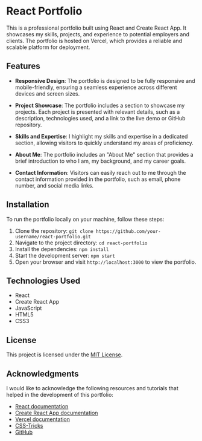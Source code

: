 # React Portfolio

This is a professional portfolio built using React and Create React App. It showcases my skills, projects, and experience to potential employers and clients. The portfolio is hosted on Vercel, which provides a reliable and scalable platform for deployment.

## Features

- **Responsive Design**: The portfolio is designed to be fully responsive and mobile-friendly, ensuring a seamless experience across different devices and screen sizes.

- **Project Showcase**: The portfolio includes a section to showcase my projects. Each project is presented with relevant details, such as a description, technologies used, and a link to the live demo or GitHub repository.

- **Skills and Expertise**: I highlight my skills and expertise in a dedicated section, allowing visitors to quickly understand my areas of proficiency.

- **About Me**: The portfolio includes an "About Me" section that provides a brief introduction to who I am, my background, and my career goals.

- **Contact Information**: Visitors can easily reach out to me through the contact information provided in the portfolio, such as email, phone number, and social media links.

## Installation

To run the portfolio locally on your machine, follow these steps:

1. Clone the repository: `git clone https://github.com/your-username/react-portfolio.git`
2. Navigate to the project directory: `cd react-portfolio`
3. Install the dependencies: `npm install`
4. Start the development server: `npm start`
5. Open your browser and visit `http://localhost:3000` to view the portfolio.

## Technologies Used

- React
- Create React App
- JavaScript
- HTML5
- CSS3

## License

This project is licensed under the [MIT License](LICENSE).

## Acknowledgments

I would like to acknowledge the following resources and tutorials that helped in the development of this portfolio:

- [React documentation](https://reactjs.org/docs)
- [Create React App documentation](https://create-react-app.dev/docs/getting-started)
- [Vercel documentation](https://vercel.com/docs)
- [CSS-Tricks](https://css-tricks.com/)
- [GitHub](https://github.com/)


